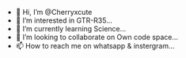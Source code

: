 - 👋 Hi, I’m @Cherryxcute
- 👀 I’m interested in GTR-R35...
- 🌱 I’m currently learning Science...
- 💞️ I’m looking to collaborate on Own code space...
- 📫 How to reach me on whatsapp & instergram...

<!---
Cherrybotz/Cherrybotz is a ✨ special ✨ repository because its `README.md` (this file) appears on your GitHub profile.
You can click the Preview link to take a look at your changes.
----
https://telegra.ph/file/e2eed32caf332b935dc0a.jpg

<p align="center">
<img src="https://telegra.ph/file/b6d6bbf2cd149982922c0.jpg" alt="Img" width="400" height="400"/>
</p>

